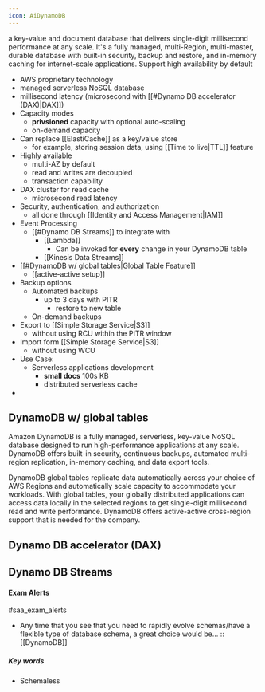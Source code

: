 ```yaml
---
icon: AiDynamoDB
---
```

a key-value and document database that delivers single-digit millisecond performance at any scale. It's a fully managed, multi-Region, multi-master, durable database with built-in security, backup and restore, and in-memory caching for internet-scale applications.
Support high availability by default

- AWS proprietary technology
- managed serverless NoSQL database
- millisecond latency (microsecond with [[#Dynamo DB accelerator (DAX)|DAX]])
- Capacity modes
	- **privsioned** capacity with optional auto-scaling
	- on-demand capacity
- Can replace [[ElastiCache]] as a key/value store 
	- for example, storing session data, using [[Time to live|TTL]] feature
- Highly available
	- multi-AZ by default
	- read and writes are decoupled
	- transaction capability
- DAX cluster for read cache
	- microsecond read latency
- Security, authentication, and authorization
	- all done through [[Identity and Access Management|IAM]]
- Event Processing
	- [[#Dynamo DB Streams]] to integrate with 
		- [[Lambda]]
			- Can be invoked for **every** change in your DynamoDB table
		- [[Kinesis Data Streams]]
- [[#DynamoDB w/ global tables|Global Table Feature]]
	- [[active-active setup]]
- Backup options
	- Automated backups
		- up to 3 days with PITR
			- restore to new table
	- On-demand backups
- Export to [[Simple Storage Service|S3]]
	- without using RCU within the PITR window
- Import form [[Simple Storage Service|S3]]
	- without using WCU
- Use Case: 
	- Serverless applications development
		- **small docs** 100s KB
		- distributed serverless cache
- 


## DynamoDB w/ global tables

Amazon DynamoDB is a fully managed, serverless, key-value NoSQL database designed to run high-performance applications at any scale. DynamoDB offers built-in security, continuous backups, automated multi-region replication, in-memory caching, and data export tools.

DynamoDB global tables replicate data automatically across your choice of AWS Regions and automatically scale capacity to accommodate your workloads. With global tables, your globally distributed applications can access data locally in the selected regions to get single-digit millisecond read and write performance. DynamoDB offers active-active cross-region support that is needed for the company.

## Dynamo DB accelerator (DAX)

## Dynamo DB Streams


#### Exam Alerts 
#saa_exam_alerts 
- Any time that you see that you need to rapidly evolve schemas/have a flexible type of database schema, a great choice would be... :: [[DynamoDB]]
<!--SR:!2024-05-04,1,230-->


##### Key words
- Schemaless